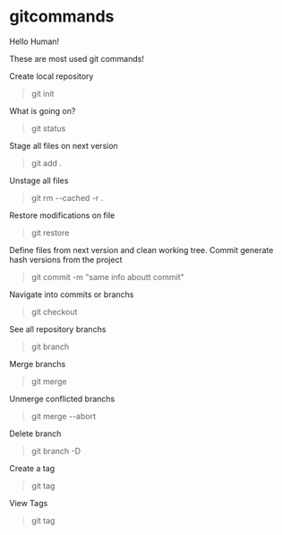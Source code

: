 # gitcommands

Hello Human!

These are most used git commands!

Create local repository
>git init

What is going on?
>git status

Stage all files on next version
>git add .

Unstage all files
>git rm --cached -r .

Restore modifications on file
>git restore <filename>

Define files from next version and clean working tree. Commit generate hash versions from the project
>git commit -m "same info aboutt commit"

Navigate into commits or branchs
>git checkout <hash>

See all repository branchs
>git branch

Merge branchs
>git merge <branch>

Unmerge conflicted branchs
>git merge --abort

Delete branch
>git branch -D <branch>

Create a tag 
>git tag <tagname>

View Tags
>git tag

